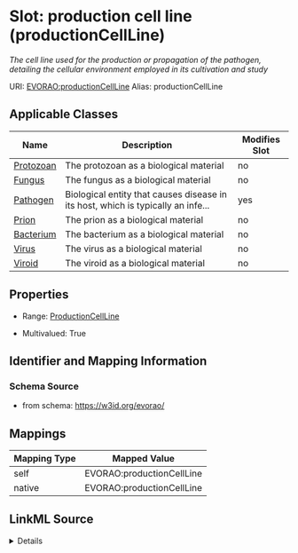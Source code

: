 

# Slot: production cell line (productionCellLine) 


_The cell line used for the production or propagation of the pathogen, detailing the cellular environment employed in its cultivation and study_





URI: [EVORAO:productionCellLine](https://w3id.org/evorao/productionCellLine)
Alias: productionCellLine

<!-- no inheritance hierarchy -->





## Applicable Classes

| Name | Description | Modifies Slot |
| --- | --- | --- |
| [Protozoan](Protozoan.md) | The protozoan as a biological material |  no  |
| [Fungus](Fungus.md) | The fungus as a biological material |  no  |
| [Pathogen](Pathogen.md) | Biological entity that causes disease in its host, which is typically an infe... |  yes  |
| [Prion](Prion.md) | The prion as a biological material |  no  |
| [Bacterium](Bacterium.md) | The bacterium as a biological material |  no  |
| [Virus](Virus.md) | The virus as a biological material |  no  |
| [Viroid](Viroid.md) | The viroid as a biological material |  no  |







## Properties

* Range: [ProductionCellLine](ProductionCellLine.md)

* Multivalued: True





## Identifier and Mapping Information







### Schema Source


* from schema: https://w3id.org/evorao/




## Mappings

| Mapping Type | Mapped Value |
| ---  | ---  |
| self | EVORAO:productionCellLine |
| native | EVORAO:productionCellLine |




## LinkML Source

<details>
```yaml
name: productionCellLine
description: The cell line used for the production or propagation of the pathogen,
  detailing the cellular environment employed in its cultivation and study
title: production cell line
from_schema: https://w3id.org/evorao/
rank: 1000
alias: productionCellLine
domain_of:
- Pathogen
range: ProductionCellLine
required: false
multivalued: true

```
</details>